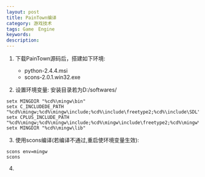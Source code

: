 ```yaml
---
layout: post
title: PainTown编译
category: 游戏技术
tags: Game　Engine
keywords: 
description: 
---
```


1. 下载PainTown源码后，搭建如下环境:
   
   * python-2.4.4.msi
   * scons-2.0.1.win32.exe
2. 设置环境变量:
   安装目录若为D:/softwares/
   
```
setx MINGDIR "%cd%\mingw\bin"
setx C_INCLUDEDE_PATH "%cd%\mingw;%cd%\mingw\include;%cd%\include\freetype2;%cd%\include\SDL"
setx CPLUS_INCLUDE_PATH "%cd%\mingw;%cd%\mingw\include;%cd%\mingw\include\freetype2;%cd%\mingw\include\SDL"
setx MINGDIR "%cd%\mingw\lib"
```
3. 使用scons编译(若编译不通过,重启使环境变量生效):

```
scons env=mingw
scons
```

4.  